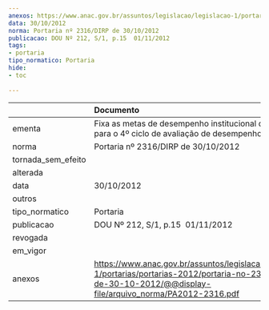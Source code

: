 ```yaml
---
anexos: https://www.anac.gov.br/assuntos/legislacao/legislacao-1/portarias/portarias-2012/portaria-no-2316-dirp-de-30-10-2012/@@display-file/arquivo_norma/PA2012-2316.pdf
data: 30/10/2012
norma: Portaria nº 2316/DIRP de 30/10/2012
publicacao: DOU Nº 212, S/1, p.15  01/11/2012
tags:
- portaria
tipo_normatico: Portaria
hide: 
- toc 
 
---
```


|                    | Documento                                                                                                                                                          |
|:-------------------|:-------------------------------------------------------------------------------------------------------------------------------------------------------------------|
| ementa             | Fixa as metas de desempenho institucional da ANAC para o 4º ciclo de avaliação de desempenho.                                                                      |
| norma              | Portaria nº 2316/DIRP de 30/10/2012                                                                                                                                |
| tornada_sem_efeito |                                                                                                                                                                    |
| alterada           |                                                                                                                                                                    |
| data               | 30/10/2012                                                                                                                                                         |
| outros             |                                                                                                                                                                    |
| tipo_normatico     | Portaria                                                                                                                                                           |
| publicacao         | DOU Nº 212, S/1, p.15  01/11/2012                                                                                                                                  |
| revogada           |                                                                                                                                                                    |
| em_vigor           |                                                                                                                                                                    |
| anexos             | https://www.anac.gov.br/assuntos/legislacao/legislacao-1/portarias/portarias-2012/portaria-no-2316-dirp-de-30-10-2012/@@display-file/arquivo_norma/PA2012-2316.pdf |